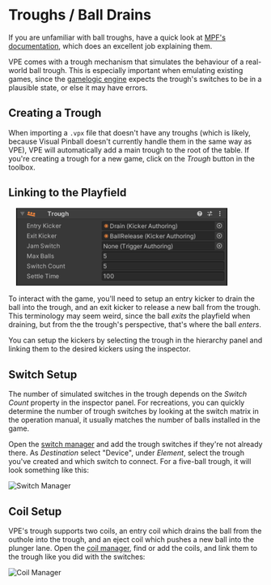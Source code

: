 # Troughs / Ball Drains

If you are unfamiliar with ball troughs, have a quick look at [MPF's documentation](https://mpf-docs.readthedocs.io/en/latest/mechs/troughs/), which does an excellent job explaining them.

VPE comes with a trough mechanism that simulates the behaviour of a real-world ball trough. This is especially important when emulating existing games, since the [gamelogic engine](../gamelogic-engine.md) expects the trough's switches to be in a plausible state, or else it may have errors.

## Creating a Trough

When importing a `.vpx` file that doesn't have any troughs (which is likely, because Visual Pinball doesn't currently handle them in the same way as VPE), VPE will automatically add a main trough to the root of the table. If you're creating a trough for a new game, click on the *Trough* button in the toolbox.

## Linking to the Playfield

<img src="trough-inspector.png" width="418" class="img-responsive pull-right" style="margin-left: 15px">

To interact with the game, you'll need to setup an entry kicker to drain the ball into the trough, and an exit kicker to release a new ball from the trough. This terminology may seem weird, since the ball *exits* the playfield when draining, but from the the trough's perspective, that's where the ball *enters*.

You can setup the kickers by selecting the trough in the hierarchy panel and linking them to the desired kickers using the inspector.

## Switch Setup

The number of simulated switches in the trough depends on the *Switch Count* property in the inspector panel. For recreations, you can quickly determine the number of trough switches by looking at the switch matrix in the operation manual, it usually matches the number of balls installed in the game.

Open the [switch manager](../../editor/switch-manager.md) and add the trough switches if they're not already there. As *Destination* select "Device", under *Element*, select the trough you've created and which switch to connect. For a five-ball trough, it will look something like this:

![Switch Manager](trough-switches.png)

## Coil Setup

VPE's trough supports two coils, an entry coil which drains the ball from the outhole into the trough, and an eject coil which pushes a new ball into the plunger lane. Open the [coil manager](../../editor/coil-manager.md), find or add the coils, and link them to the trough like you did with the switches:

![Coil Manager](trough-coils.png)